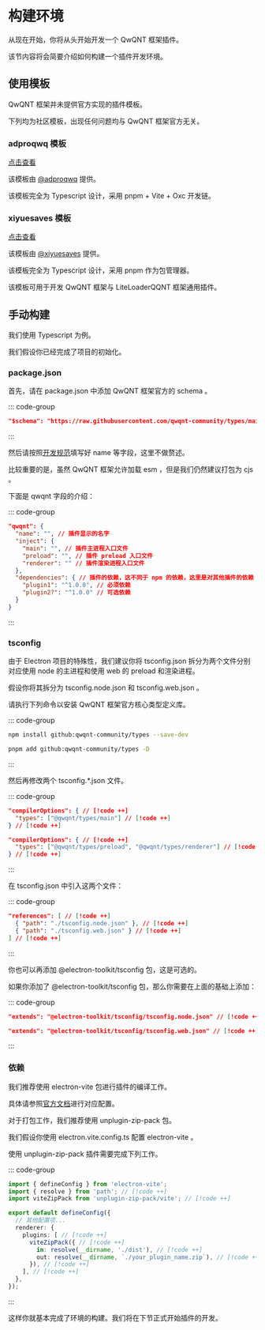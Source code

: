 # 构建环境

从现在开始，你将从头开始开发一个 QwQNT 框架插件。

该节内容将会简要介绍如何构建一个插件开发环境。

## 使用模板

QwQNT 框架并未提供官方实现的插件模板。

下列均为社区模板，出现任何问题均与 QwQNT 框架官方无关。

### adproqwq 模板

[点击查看](https://github.com/adproqwq/QwQNT-PluginTemplate-Vite-pnpm/)

该模板由 [@adproqwq](https://github.com/adproqwq/) 提供。

该模板完全为 Typescript 设计，采用 pnpm + Vite + Oxc 开发链。

### xiyuesaves 模板

[点击查看](https://github.com/xiyuesaves/ts-plugin-template/)

该模板由 [@xiyuesaves](https://github.com/xiyuesaves/) 提供。

该模板完全为 Typescript 设计，采用 pnpm 作为包管理器。

该模板可用于开发 QwQNT 框架与 LiteLoaderQQNT 框架通用插件。

## 手动构建

我们使用 Typescript 为例。

我们假设你已经完成了项目的初始化。

### package.json

首先，请在 package.json 中添加 QwQNT 框架官方的 schema 。

::: code-group

```json [package.json]
"$schema": "https://raw.githubusercontent.com/qwqnt-community/types/main/plugin.schema.json" // [!code ++]
```

:::

然后请按照[开发规范](/development-standards)填写好 name 等字段，这里不做赘述。

比较重要的是，虽然 QwQNT 框架允许加载 esm ，但是我们仍然建议打包为 cjs 。

下面是 qwqnt 字段的介绍：

::: code-group

```json [package.json]
"qwqnt": {
  "name": "", // 插件显示的名字
  "inject": {
    "main": "", // 插件主进程入口文件
    "preload": "", // 插件 preload 入口文件
    "renderer": "" // 插件渲染进程入口文件
  },
  "dependencies": { // 插件的依赖，这不同于 npm 的依赖，这里是对其他插件的依赖
    "plugin1": "^1.0.0", // 必须依赖
    "plugin2?": "^1.0.0" // 可选依赖
  }
}
```

:::

### tsconfig

由于 Electron 项目的特殊性，我们建议你将 tsconfig.json 拆分为两个文件分别对应使用 node 的主进程和使用 web 的 preload 和渲染进程。

假设你将其拆分为 tsconfig.node.json 和 tsconfig.web.json 。

请执行下列命令以安装 QwQNT 框架官方核心类型定义库。

::: code-group

```sh [npm]
npm install github:qwqnt-community/types --save-dev
```

```sh [pnpm]
pnpm add github:qwqnt-community/types -D
```

:::

然后再修改两个 tsconfig.*.json 文件。

::: code-group

```json [tsconfig.node.json]
"compilerOptions": { // [!code ++]
  "types": ["@qwqnt/types/main"] // [!code ++]
} // [!code ++]
```

```json [tsconfig.web.json]
"compilerOptions": { // [!code ++]
  "types": ["@qwqnt/types/preload", "@qwqnt/types/renderer"] // [!code ++]
} // [!code ++]
```

:::

在 tsconfig.json 中引入这两个文件：

::: code-group

```json [tsconfig.json]
"references": [ // [!code ++]
  { "path": "./tsconfig.node.json" }, // [!code ++]
  { "path": "./tsconfig.web.json" } // [!code ++]
] // [!code ++]
```

:::

你也可以再添加 @electron-toolkit/tsconfig 包，这是可选的。

如果你添加了 @electron-toolkit/tsconfig 包，那么你需要在上面的基础上添加：

::: code-group

```json [tsconfig.node.json]
"extends": "@electron-toolkit/tsconfig/tsconfig.node.json" // [!code ++]
```

```json [tsconfig.web.json]
"extends": "@electron-toolkit/tsconfig/tsconfig.web.json" // [!code ++]
```

:::

### 依赖

我们推荐使用 electron-vite 包进行插件的编译工作。

具体请参照[官方文档](https://electron-vite.github.io/)进行对应配置。

对于打包工作，我们推荐使用 unplugin-zip-pack 包。

我们假设你使用 electron.vite.config.ts 配置 electron-vite 。

使用 unplugin-zip-pack 插件需要完成下列工作。

::: code-group

```ts [electron.vite.config.ts]
import { defineConfig } from 'electron-vite';
import { resolve } from 'path'; // [!code ++]
import viteZipPack from 'unplugin-zip-pack/vite'; // [!code ++]

export default defineConfig({
  // 其他配置项...
  renderer: {
    plugins: [ // [!code ++]
      viteZipPack({ // [!code ++]
        in: resolve(__dirname, './dist'), // [!code ++]
        out: resolve(__dirname, `./your_plugin_name.zip`), // [!code ++]
      }), // [!code ++]
    ], // [!code ++]
  },
});
```

:::

这样你就基本完成了环境的构建。我们将在下节正式开始插件的开发。